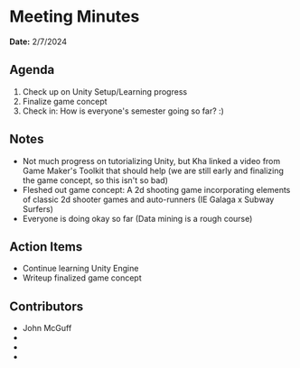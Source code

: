 # Meeting Minutes
**Date:** 2/7/2024

## Agenda
1. Check up on Unity Setup/Learning progress
2. Finalize game concept
3. Check in: How is everyone's semester going so far? :)

## Notes
- Not much progress on tutorializing Unity, but Kha linked a video from Game Maker's Toolkit that should help (we are still early and finalizing the game concept, so this isn't so bad)
- Fleshed out game concept: A 2d shooting game incorporating elements of classic 2d shooter games and auto-runners (IE Galaga x Subway Surfers)
- Everyone is doing okay so far (Data mining is a rough course)
## Action Items
* Continue learning Unity Engine
* Writeup finalized game concept

## Contributors
* John McGuff
* 
* 
* 
